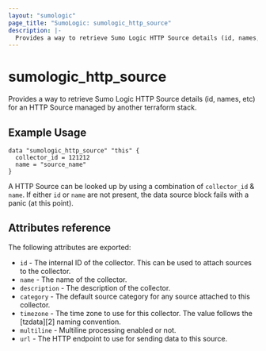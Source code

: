 ```yaml
---
layout: "sumologic"
page_title: "SumoLogic: sumologic_http_source"
description: |-
  Provides a way to retrieve Sumo Logic HTTP Source details (id, names, etc) for an HTTP Source managed by another terraform stack.
---
```


# sumologic_http_source

Provides a way to retrieve Sumo Logic HTTP Source details (id, names, etc) for an HTTP Source managed by another terraform stack.


## Example Usage
```hcl
data "sumologic_http_source" "this" {
  collector_id = 121212
  name = "source_name"
}
```

A HTTP Source can be looked up by using a combination of `collector_id` & `name`.
If either `id` or `name` are not present, the data source block fails with a panic (at this point).

## Attributes reference

The following attributes are exported:

- `id` - The internal ID of the collector. This can be used to attach sources to the collector.
- `name` - The name of the collector.
- `description` - The description of the collector.
- `category` - The default source category for any source attached to this collector.
- `timezone` - The time zone to use for this collector. The value follows the [tzdata][2] naming convention.
- `multiline` - Multiline processing enabled or not.
- `url` - The HTTP endpoint to use for sending data to this source.



